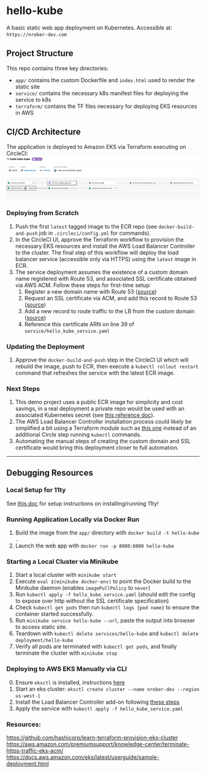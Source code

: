 # hello-kube
A basic static web app deployment on Kubernetes.
Accessible at: `https://nrober-dev.com`

## Project Structure
This repo contains three key directories:
- `app/` contains the custom Dockerfile and `index.html` used to render the static site
- `service/` contains the necessary k8s manifest files for deploying the service to k8s
- `terraform/` contains the TF files necessary for deploying EKS resources in AWS

## CI/CD Architecture
The application is deployed to Amazon EKS via Terraform executing on CircleCI:
![img](docs/circle_arch.png)

### Deploying from Scratch
1. Push the first `latest` tagged image to the ECR repo (see `docker-build-and-push` job in `.circleci/config.yml` for commands).
2. In the CircleCI UI, approve the Terraform workflow to provision the necessary EKS resources and install the AWS Load Balancer Controller to the cluster. 
The final step of this workflow will deploy the load balancer service (accessible only via HTTPS) using the `latest` image in ECR.
3. The service deployment assumes the existence of a custom domain name registered with Route 53, and associated SSL certificate obtained via AWS ACM.
Follow these steps for first-time setup:
    1. Register a new domain name with Route 53 ([source](https://docs.aws.amazon.com/Route53/latest/DeveloperGuide/domain-register.html))
    2. Request an SSL certificate via ACM, and add this record to Route 53 ([source](https://docs.aws.amazon.com/acm/latest/userguide/gs-acm-request-public.html))
    3. Add a new record to route traffic to the LB from the custom domain ([source](https://docs.aws.amazon.com/Route53/latest/DeveloperGuide/routing-to-elb-load-balancer.html))
    4. Reference this certificate ARN on line 39 of `service/hello_kube_service.yaml`

### Updating the Deployment
1. Approve the `docker-build-and-push` step in the CircleCI UI which will rebuild the image, push to ECR, then execute a `kubectl rollout restart` command that refreshes the service with the latest ECR image.

### Next Steps
1. This demo project uses a public ECR image for simplicity and cost savings, in a real deployment a private repo would be used with an associated Kubernetes secret (see [this reference doc](https://medium.com/clarusway/how-to-use-images-from-a-private-container-registry-for-kubernetes-aws-ecr-hosted-private-13a759e2c4ea)).
2. The AWS Load Balancer Controller installation process could likely be simplified a bit using a Terraform module such as [this one](https://registry.terraform.io/modules/Young-ook/eks/aws/latest/examples/lb)  instead of an additional Circle step running `kubectl` commands.
3. Automating the manual steps of creating the custom domain and SSL certificate would bring this deployment closer to full automation.

---
## Debugging Resources
### Local Setup for 11ty
See [this doc](https://www.11ty.dev/docs/getting-started/) for setup instructions on installing/running 11ty!

### Running Application Locally via Docker Run
1. Build the image from the `app/` directory with `docker build -t hello-kube .`
2. Launch the web app with `docker run -p 8080:8080 hello-kube`

### Starting a Local Cluster via Minikube
1. Start a local cluster with `minikube start`
2. Execute `eval $(minikube docker-env)` to point the Docker build to the Minikube daemon (enables `imagePullPolicy` to `never`)
3. Run `kubectl apply -f hello_kube_service.yaml` (should edit the config to expose over http without the SSL certificate specification)
4. Check `kubectl get pods` then run `kubectl logs {pod name}` to ensure the container started successfully.
5. Run `minikube service hello-kube --url`, paste the output into browser to access static site.
6. Teardown with `kubectl delete services/hello-kube` and `kubectl delete deployment/hello-kube`
7. Verify all pods are terminated with `kubectl get pods`, and finally terminate the cluster with `minikube stop`

### Deploying to AWS EKS Manually via CLI
0. Ensure `eksctl` is installed, instructions [here](https://docs.aws.amazon.com/eks/latest/userguide/eksctl.html)
1. Start an eks cluster: `eksctl create cluster --name nrober-dev --region us-west-1`
2. Install the Load Balancer Controller add-on following [these steps](https://docs.aws.amazon.com/eks/latest/userguide/aws-load-balancer-controller.html)
3. Apply the service with `kubectl apply -f hello_kube_service.yaml`

### Resources:
https://github.com/hashicorp/learn-terraform-provision-eks-cluster
https://aws.amazon.com/premiumsupport/knowledge-center/terminate-https-traffic-eks-acm/
https://docs.aws.amazon.com/eks/latest/userguide/sample-deployment.html
